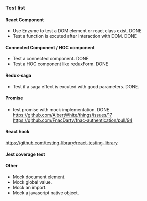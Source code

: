 ### Test list

#### React Component

- Use Enzyme to test a DOM element or react class exist. DONE
- Test a function is excuted after interaction with DOM. DONE

#### Connected Component / HOC component

- Test a connected component. DONE
- Test a HOC component like reduxForm. DONE

#### Redux-saga

- Test if a saga effect is excuted with good parameters. DONE.

#### Promise

- test promise with mock implementation. DONE.
  https://github.com/AlbertWhite/things/issues/17
  https://github.com/FnacDarty/fnac-authentication/pull/94

#### React hook

https://github.com/testing-library/react-testing-library

#### Jest coverage test

#### Other

- Mock document element.
- Mock global value.
- Mock an import.
- Mock a javascript native object.
